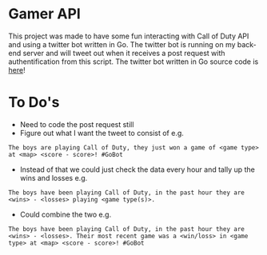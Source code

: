 # Gamer API 
This project was made to have some fun interacting with Call of Duty API and using a twitter bot written in Go. The twitter bot is running on my back-end server and will tweet out when it receives a post request with authentification from this script. The twitter bot written in Go source code is [here](https://github.com/abspen1/go-backend)!

# To Do's 
* Need to code the post request still
* Figure out what I want the tweet to consist of e.g.
```
The boys are playing Call of Duty, they just won a game of <game type> at <map> <score - score>! #GoBot
```
* Instead of that we could just check the data every hour and tally up the wins and losses e.g.
```
The boys have been playing Call of Duty, in the past hour they are <wins> - <losses> playing <game type(s)>.
```
* Could combine the two e.g.
```
The boys have been playing Call of Duty, in the past hour they are <wins> - <losses>. Their most recent game was a <win/loss> in <game type> at <map> <score - score>! #GoBot
```